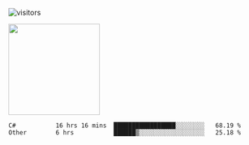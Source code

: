 ![visitors](https://visitor-badge.glitch.me/badge?page_id=page.id)

<img height="180em" src="https://github-readme-stats.vercel.app/api?username=toadkarter&show_icons=true&hide_border=true&&count_private=true&include_all_commits=true" />

<!--START_SECTION:waka-->

```text
C#           16 hrs 16 mins  █████████████████░░░░░░░░   68.19 %
Other        6 hrs           ██████▒░░░░░░░░░░░░░░░░░░   25.18 %
```

<!--END_SECTION:waka-->
